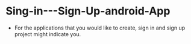 # Sing-in---Sign-Up-android-App

- For the applications that you would like to create, sign in and sign up project might indicate you.
